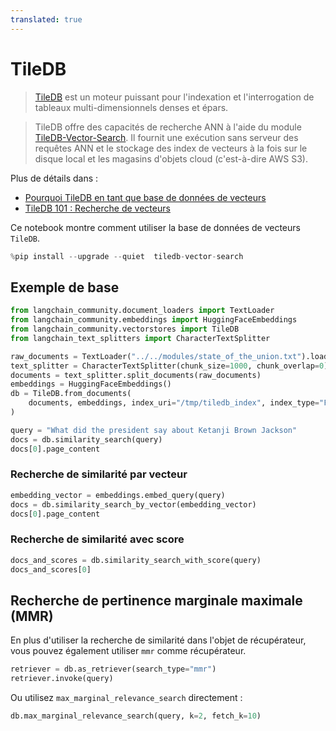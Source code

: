 ```yaml
---
translated: true
---
```


# TileDB

> [TileDB](https://github.com/TileDB-Inc/TileDB) est un moteur puissant pour l'indexation et l'interrogation de tableaux multi-dimensionnels denses et épars.

> TileDB offre des capacités de recherche ANN à l'aide du module [TileDB-Vector-Search](https://github.com/TileDB-Inc/TileDB-Vector-Search). Il fournit une exécution sans serveur des requêtes ANN et le stockage des index de vecteurs à la fois sur le disque local et les magasins d'objets cloud (c'est-à-dire AWS S3).

Plus de détails dans :
-  [Pourquoi TileDB en tant que base de données de vecteurs](https://tiledb.com/blog/why-tiledb-as-a-vector-database)
-  [TileDB 101 : Recherche de vecteurs](https://tiledb.com/blog/tiledb-101-vector-search)

Ce notebook montre comment utiliser la base de données de vecteurs `TileDB`.

```python
%pip install --upgrade --quiet  tiledb-vector-search
```

## Exemple de base

```python
from langchain_community.document_loaders import TextLoader
from langchain_community.embeddings import HuggingFaceEmbeddings
from langchain_community.vectorstores import TileDB
from langchain_text_splitters import CharacterTextSplitter

raw_documents = TextLoader("../../modules/state_of_the_union.txt").load()
text_splitter = CharacterTextSplitter(chunk_size=1000, chunk_overlap=0)
documents = text_splitter.split_documents(raw_documents)
embeddings = HuggingFaceEmbeddings()
db = TileDB.from_documents(
    documents, embeddings, index_uri="/tmp/tiledb_index", index_type="FLAT"
)
```

```python
query = "What did the president say about Ketanji Brown Jackson"
docs = db.similarity_search(query)
docs[0].page_content
```

### Recherche de similarité par vecteur

```python
embedding_vector = embeddings.embed_query(query)
docs = db.similarity_search_by_vector(embedding_vector)
docs[0].page_content
```

### Recherche de similarité avec score

```python
docs_and_scores = db.similarity_search_with_score(query)
docs_and_scores[0]
```

## Recherche de pertinence marginale maximale (MMR)

En plus d'utiliser la recherche de similarité dans l'objet de récupérateur, vous pouvez également utiliser `mmr` comme récupérateur.

```python
retriever = db.as_retriever(search_type="mmr")
retriever.invoke(query)
```

Ou utilisez `max_marginal_relevance_search` directement :

```python
db.max_marginal_relevance_search(query, k=2, fetch_k=10)
```
